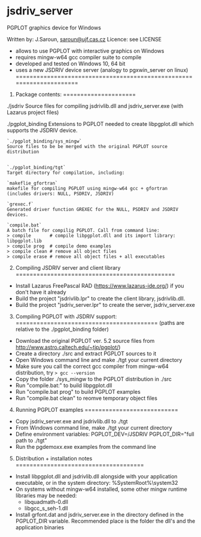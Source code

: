 # jsdriv_server
PGPLOT graphics device for Windows

Written by: J.Saroun, saroun@ujf.cas.cz
Licence: see LICENSE

- allows to use PGPLOT with interactive graphics on Windows 
- requires mingw-w64 gcc compiler suite to compile 
- developed and tested on Windows 10, 64 bit
- uses a new JSDRIV device server (analogy to pgxwin_server on linux)
=====================================================================

1. Package contents:
=====================

./jsdriv
	Source files for compiling jsdrivlib.dll and jsdriv_server.exe (with Lazarus project files) 

./pgplot_binding
	Extensions to PGPLOT needed to create libpgplot.dll which supports the JSDRIV device.
	
	`./pgplot_binding/sys_mingw`
	Source files to be be merged with the original PGPLOT source distribution
	
	
	`./pgplot_binding/tgt`
	Target directory for compilation, including:
	
	`makeflie_gfortran`
	makefile for compiling PGPLOT using mingw-w64 gcc + gfortran
	(includes drivers: NULL, PSDRIV, JSDRIV)	

	`grexec.f`
	Generated driver function GREXEC for the NULL, PSDRIV and JSDRIV devices.

	`compile.bat`
	A batch file for compilig PGPLOT. Call from command line:
	> compile       # compile libpgplot.dll and its import library: libpgplot.lib
	> compile prog  # compile demo examples
	> compile clean # remove all object files
	> compile erase # remove all object files + all executables
	

2. Compiling JSDRIV server and client library
==============================================
- Install Lazarus FreePascal RAD (https://www.lazarus-ide.org/) if you don't have it already
- Build the project "jsdrivlib.lpr" to create the client library, jsdrivlib.dll.
- Build the project "jsdriv_server.lpr" to create the server, jsdriv_server.exe

3. Compiling PGPLOT with JSDRIV support:
=========================================
(paths are relative to the ./pgplot_binding folder)
- Download the original PGPLOT ver. 5.2 source files from http://www.astro.caltech.edu/~tjp/pgplot/)  
- Create a directory ./src and extract PGPLOT sources to it
- Open Windows command line and make ./tgt your current directory
- Make sure you call the correct gcc compiler from mingw-w64 distribution, try `> gcc --version`
- Copy the folder ./sys_mingw to the PGPLOT distribution in ./src
- Run "compile.bat:" to build libpgplot.dll
- Run "compile.bat prog" to build PGPLOT examples
- Run "compile.bat clean" to reomve temporary object files


4. Running PGPLOT examples
===========================
- Copy jsdriv_server.exe and jsdrivlib.dll to ./tgt
- From Windows command line, make ./tgt your current directory
- Define environment variables:
  PGPLOT_DEV=/JSDRIV
  PGPLOT_DIR="full path to ./tgt"
- Run the pgdemo*xx*.exe examples from the command line

5. Distribution + installation notes
=====================================
- Install libpgplot.dll and jsdrivlib.dll alongside with your application executable, 
   or in the system directory: %SystemRoot%\system32
- On systems without mingw-w64 installed, some other mingw runtime libraries may be needed:
	- libquadmath-0.dll
	- libgcc_s_seh-1.dll
- Install grfont.dat and jsdriv_server.exe in the directory defined in the PGPLOT_DIR variable. 
  Recommended place is the folder the dll's and the application binaries  
  